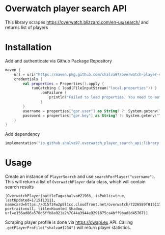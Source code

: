 # Overwatch player search API

This library scrapes https://overwatch.blizzard.com/en-us/search/ and returns list of players

# Installation

Add and authenticate via Github Package Repository

```kotlin
maven {
    url = uri("https://maven.pkg.github.com/shalva97/overwatch-player-search-api")
    credentials {
        val properties = Properties().apply {
            runCatching { load(FileInputStream("local.properties")) }
                .onFailure {
                    println("Failed to load properties. You need to authenticate with Github Packages to download all dependencies")
                }
        }
        username = properties["gpr.user"] as String? ?: System.getenv("USERNAME")
        password = properties["gpr.key"] as String? ?: System.getenv("TOKEN")
    }
}
```

Add dependency

```kotlin
implementation("io.github.shalva97.overwatch_player_search_api:library:1.3")
```

# Usage

Create an instance of `PlayerSearch` and use `searchForPlayer("username")`. This will return a list of `OverwatchPlayer`
data class, which will contain search results

```
[OverwatchPlayer(battleTag=shalva#21966, isPublic=true, lastUpdated=1715113111, namecard=https://d15f34w2p8l1cc.cloudfront.net/overwatch/7226589f015117e841d23356bc45835409c38ba8fb0d1451ca9268961fffde0f.png, portrait=null, title=Haunted Shadow, url=e156ad86a570d6ffb8a921a2%7C44a3944e9291875ca4bff9bad8d45767)]
```

Scraping player profile is done via https://owapi.eu API. Calling `.getPlayerProfile("shalva#1234")` will return player
statistics.
